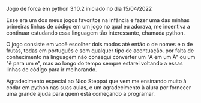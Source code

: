 Jogo de forca em python 3.10.2 iniciado no dia 15/04/2022

Esse era um dos meus jogos favoritos na infância e fazer uma das minhas primeiras linhas de código em um jogo no qual eu adorava,
me incentiva a  continuar estudando essa linguagem tão interessante, chamada python.

O jogo consiste em você escolher dois modos até então o de nomes e o de frutas, todas em português e sem qualquer tipo de acentuação.
por falta de conhecimento na linguagem não consegui converter um "A em um Ã" ou um "ê para um e", mas ao longo do tempo sempre estarei
voltando a essas linhas de código para ir melhorando.

Agradecimento especial ao Nico Steppat que vem me ensinando muito à codar em python nas suas aulas,
e um agradecimento à alura por fornecer uma grande ajuda para quem está começando a programar.



